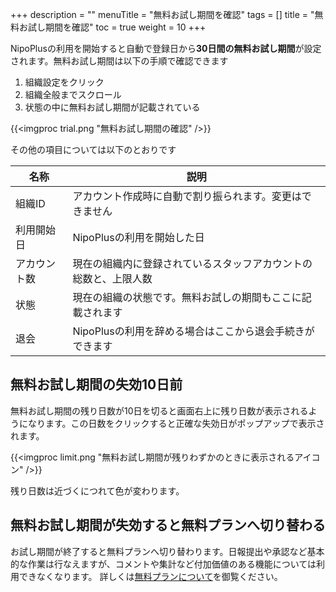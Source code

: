+++
description = ""
menuTitle = "無料お試し期間を確認"
tags = []
title = "無料お試し期間を確認"
toc = true
weight = 10
+++

NipoPlusの利用を開始すると自動で登録日から**30日間の無料お試し期間**が設定されます。無料お試し期間は以下の手順で確認できます

1. 組織設定をクリック
1. 組織全般までスクロール
1. 状態の中に無料お試し期間が記載されている

{{<imgproc trial.png "無料お試し期間の確認" />}}

その他の項目については以下のとおりです

|名称|説明|
|---|---|
|組織ID|アカウント作成時に自動で割り振られます。変更はできません|
|利用開始日|NipoPlusの利用を開始した日|
|アカウント数|現在の組織内に登録されているスタッフアカウントの総数と、上限人数|
|状態|現在の組織の状態です。無料お試しの期間もここに記載されます|
|退会|NipoPlusの利用を辞める場合はここから退会手続きができます|

## 無料お試し期間の失効10日前

無料お試し期間の残り日数が10日を切ると画面右上に残り日数が表示されるようになります。この日数をクリックすると正確な失効日がポップアップで表示されます。

{{<imgproc limit.png "無料お試し期間が残りわずかのときに表示されるアイコン" />}}

残り日数は近づくにつれて色が変わります。

## 無料お試し期間が失効すると無料プランへ切り替わる

お試し期間が終了すると無料プランへ切り替わります。日報提出や承認など基本的な作業は行なえますが、コメントや集計など付加価値のある機能については利用できなくなります。
詳しくは[無料プランについて](/price/free/)を御覧ください。
